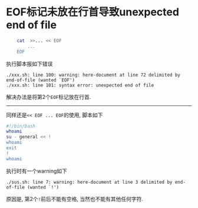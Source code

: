 # EOF标记未放在行首导致unexpected end of file

```bash
    cat  >>... << EOF
        ...
    EOF
```

执行脚本报如下错误

```log
./xxx.sh: line 100: warning: here-document at line 72 delimited by end-of-file (wanted `EOF')
./xxx.sh: line 101: syntax error: unexpected end of file
```

解决办法是将第2个`EOF`标记放在行首.

------

同样还是`<< EOF ... EOF`的使用, 脚本如下

```bash
#!/bin/bash  
whoami  
su - general << ! 
whoami  
exit  
! 
whoami
```

执行时有一个warning如下

```log
./sus.sh: line 7: warning: here-document at line 3 delimited by end-of-file (wanted `!')
```

原因是, 第2个`!`前后不能有空格, 当然也不能有其他任何字符.
